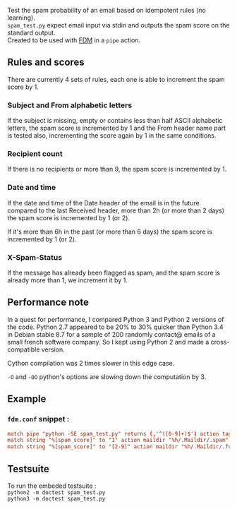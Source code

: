 Test the spam probability of an email based on idempotent rules (no learning). \
`spam_test.py` expect email input via stdin and outputs the spam score on the standard output. \
Created to be used with [FDM](https://github.com/nicm/fdm) in a `pipe` action.

## Rules and scores
There are currently 4 sets of rules, each one is able to increment the spam score by 1.

### Subject and From alphabetic letters
If the subject is missing, empty or contains less than half ASCII alphabetic letters, the spam score is incremented by 1 and the From header name part is tested also, incrementing the score again by 1 in the same conditions.

### Recipient count
If there is no recipients or more than 9, the spam score is incremented by 1.

### Date and time
If the date and time of the Date header of the email is in the future compared to the last Received header, more than 2h (or more than 2 days) the spam score is incremented by 1 (or 2).

If it's more than 6h in the past (or more than 6 days) the spam score is incremented by 1 (or 2).

### X-Spam-Status
If the message has already been flagged as spam, and the spam score is already more than 1, we increment it by 1.

## Performance note
In a quest for performance, I compared Python 3 and Python 2 versions of the code. Python 2.7 appeared to be 20% to 30% quicker than Python 3.4 in Debian stable 8.7 for a sample of 200 randomly contact@ emails of a small french software company. So I kept using Python 2 and made a cross-compatible version.

Cython compilation was 2 times slower in this edge case.

`-O` and `-OO` python's options are slowing down the computation by 3.

## Example
### `fdm.conf` snippet :
```conf
match pipe "python -SE spam_test.py" returns (,'^([0-9]+)$') action tag "spam_score" value "%[command0]" continue
match string "%[spam_score]" to "1" action maildir "%h/.Maildir/.spam"
match string "%[spam_score]" to "[2-9]" action maildir "%h/.Maildir/.furspam"
```

## Testsuite
To run the embeded testsuite : \
`python2 -m doctest spam_test.py` \
`python3 -m doctest spam_test.py`
